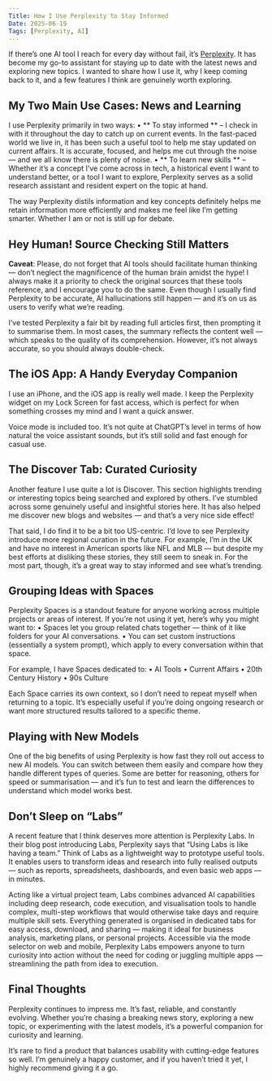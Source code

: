 ```yaml
---
Title: How I Use Perplexity to Stay Informed
Date: 2025-06-19
Tags: [Perplexity, AI]
---
```


If there’s one AI tool I reach for every day without fail, it’s [Perplexity](https://www.perplexity.ai). It has become my go-to assistant for staying up to date with the latest news and exploring new topics. I wanted to share how I use it, why I keep coming back to it, and a few features I think are genuinely worth exploring.

## My Two Main Use Cases: News and Learning

I use Perplexity primarily in two ways:
	•	** To stay informed ** – I check in with it throughout the day to catch up on current events. In the fast-paced world we live in, it has been such a useful tool to help me stay updated on current affairs. It is accurate, focused, and helps me cut through the noise — and we all know there is plenty of noise.
	•	** To learn new skills **  – Whether it’s a concept I’ve come across in tech, a historical event I want to understand better, or a tool I want to explore, Perplexity serves as a solid research assistant and resident expert on the topic at hand.

The way Perplexity distils information and key concepts definitely helps me retain information more efficiently and makes me feel like I’m getting smarter. Whether I am or not is still up for debate.

## Hey Human! Source Checking Still Matters

**Caveat**: Please, do not forget that AI tools should facilitate human thinking — don’t neglect the magnificence of the human brain amidst the hype! I always make it a priority to check the original sources that these tools reference, and I encourage you to do the same. Even though I usually find Perplexity to be accurate, AI hallucinations still happen — and it’s on us as users to verify what we’re reading.

I’ve tested Perplexity a fair bit by reading full articles first, then prompting it to summarise them. In most cases, the summary reflects the content well — which speaks to the quality of its comprehension. However, it’s not always accurate, so you should always double-check.

## The iOS App: A Handy Everyday Companion

I use an iPhone, and the iOS app is really well made. I keep the Perplexity widget on my Lock Screen for fast access, which is perfect for when something crosses my mind and I want a quick answer.

Voice mode is included too. It’s not quite at ChatGPT’s level in terms of how natural the voice assistant sounds, but it’s still solid and fast enough for casual use.

## The Discover Tab: Curated Curiosity

Another feature I use quite a lot is Discover. This section highlights trending or interesting topics being searched and explored by others. I’ve stumbled across some genuinely useful and insightful stories here. It has also helped me discover new blogs and websites — and that’s a very nice side effect!

That said, I do find it to be a bit too US-centric. I’d love to see Perplexity introduce more regional curation in the future. For example, I’m in the UK and have no interest in American sports like NFL and MLB — but despite my best efforts at disliking these stories, they still seem to sneak in. For the most part, though, it’s a great way to stay informed and see what’s trending.

## Grouping Ideas with Spaces

Perplexity Spaces is a standout feature for anyone working across multiple projects or areas of interest. If you’re not using it yet, here’s why you might want to:
	•	Spaces let you group related chats together — think of it like folders for your AI conversations.
	•	You can set custom instructions (essentially a system prompt), which apply to every conversation within that space.

For example, I have Spaces dedicated to:
	•	AI Tools
	•	Current Affairs
	•	20th Century History
	•	90s Culture

Each Space carries its own context, so I don’t need to repeat myself when returning to a topic. It’s especially useful if you’re doing ongoing research or want more structured results tailored to a specific theme.

## Playing with New Models

One of the big benefits of using Perplexity is how fast they roll out access to new AI models. You can switch between them easily and compare how they handle different types of queries. Some are better for reasoning, others for speed or summarisation — and it’s fun to test and learn the differences to understand which model works best.

## Don’t Sleep on “Labs”

A recent feature that I think deserves more attention is Perplexity Labs. In their blog post introducing Labs, Perplexity says that “Using Labs is like having a team.” Think of Labs as a lightweight way to prototype useful tools. It enables users to transform ideas and research into fully realised outputs — such as reports, spreadsheets, dashboards, and even basic web apps — in minutes.

Acting like a virtual project team, Labs combines advanced AI capabilities including deep research, code execution, and visualisation tools to handle complex, multi-step workflows that would otherwise take days and require multiple skill sets. Everything generated is organised in dedicated tabs for easy access, download, and sharing — making it ideal for business analysis, marketing plans, or personal projects. Accessible via the mode selector on web and mobile, Perplexity Labs empowers anyone to turn curiosity into action without the need for coding or juggling multiple apps — streamlining the path from idea to execution.

## Final Thoughts

Perplexity continues to impress me. It’s fast, reliable, and constantly evolving. Whether you’re chasing a breaking news story, exploring a new topic, or experimenting with the latest models, it’s a powerful companion for curiosity and learning.

It’s rare to find a product that balances usability with cutting-edge features so well. I’m genuinely a happy customer, and if you haven’t tried it yet, I highly recommend giving it a go.
